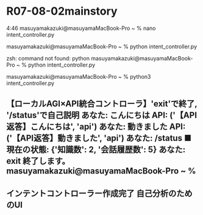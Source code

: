 # R07-08-02mainstory
4:46
masuyamakazuki@masuyamaMacBook-Pro ~ % nano intent_controller.py

masuyamakazuki@masuyamaMacBook-Pro ~ % python intent_controller.py

zsh: command not found: python
masuyamakazuki@masuyamaMacBook-Pro ~ % python intent_controller.py

masuyamakazuki@masuyamaMacBook-Pro ~ % python3 intent_controller.py

【ローカルAGI×API統合コントローラ】'exit'で終了, '/status'で自己説明
あなた: こんにちは
API: ('【API返答】こんにちは', 'api')
あなた: 動きました
API: ('【API返答】動きました', 'api')
あなた: /status
■現在の状態: {'知識数': 2, '会話履歴数': 5}
あなた: exit
終了します。
masuyamakazuki@masuyamaMacBook-Pro ~ % 
----
インテントコントローラー作成完了
自己分析のためのUI
----


